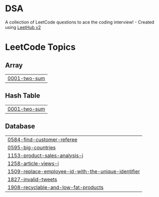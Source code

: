 # DSA
A collection of LeetCode questions to ace the coding interview! - Created using [LeetHub v2](https://github.com/arunbhardwaj/LeetHub-2.0)

<!---LeetCode Topics Start-->
# LeetCode Topics
## Array
|  |
| ------- |
| [0001-two-sum](https://github.com/KomalGoel18/DSA/tree/master/0001-two-sum) |
## Hash Table
|  |
| ------- |
| [0001-two-sum](https://github.com/KomalGoel18/DSA/tree/master/0001-two-sum) |
## Database
|  |
| ------- |
| [0584-find-customer-referee](https://github.com/KomalGoel18/DSA/tree/master/0584-find-customer-referee) |
| [0595-big-countries](https://github.com/KomalGoel18/DSA/tree/master/0595-big-countries) |
| [1153-product-sales-analysis-i](https://github.com/KomalGoel18/DSA/tree/master/1153-product-sales-analysis-i) |
| [1258-article-views-i](https://github.com/KomalGoel18/DSA/tree/master/1258-article-views-i) |
| [1509-replace-employee-id-with-the-unique-identifier](https://github.com/KomalGoel18/DSA/tree/master/1509-replace-employee-id-with-the-unique-identifier) |
| [1827-invalid-tweets](https://github.com/KomalGoel18/DSA/tree/master/1827-invalid-tweets) |
| [1908-recyclable-and-low-fat-products](https://github.com/KomalGoel18/DSA/tree/master/1908-recyclable-and-low-fat-products) |
<!---LeetCode Topics End-->